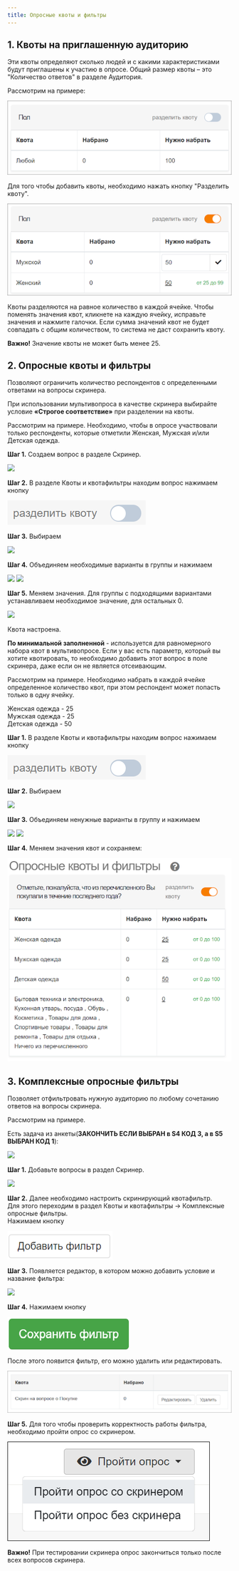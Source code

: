 ```yaml
---
title: Опросные квоты и фильтры
---
```


## 1. Квоты на приглашенную аудиторию

Эти квоты определяют сколько людей и с какими характеристиками будут приглашены к участию в опросе. Общий размер квоты – это "Количество ответов" в разделе Аудитория.

Рассмотрим на примере:

![](./images/911.png)

Для того чтобы добавить квоты, необходимо нажать кнопку "Разделить квоту".

![](./images/912.png)

Квоты разделяются на равное количество в каждой ячейке. Чтобы поменять значения квот, кликнете на каждую ячейку, исправьте значения и нажмите галочки. Если сумма значений квот не будет совпадать с общим количеством, то система не даст сохранить квоту.

**Важно!** Значение квоты не может быть менее 25.

## 2. Опросные квоты и фильтры

Позволяют ограничить количество респондентов с определенными ответами на вопросы скринера.

При использовании мультивопроса в качестве скринера выбирайте условие **«Строгое соответствие»** при разделении на квоты.

Рассмотрим на примере. Необходимо, чтобы в опросе участвовали только респонденты, которые отметили Женская, Мужская и/или Детская одежда.

**Шаг 1.** Создаем вопрос в разделе Скринер.

![](./images/901.png)

**Шаг 2.** В разделе Квоты и квотафильтры находим вопрос нажимаем кнопку

![](./images/926.png)

**Шаг 3.** Выбираем

![](./images/902.png)

**Шаг 4.** Объединяем необходимые варианты в группы и нажимаем

![](./images/904.png)
![](./images/903.png)

**Шаг 5.** Меняем значения. Для группы с подходящими вариантами устанавливаем необходимое значение, для остальных 0.

![](./images/905.png)

Квота настроена.

**По минимальной заполненной** - используется для равномерного набора квот в мультивопросе. Если у вас есть параметр, который вы хотите квотировать, то необходимо добавить этот вопрос в поле скринера, даже если он не является отсеивающим.

Рассмотрим на примере. Необходимо набрать в каждой ячейке определенное количество квот, при этом респондент может попасть только в одну ячейку.

Женская одежда - 25  
Мужская одежда - 25  
Детская одежда - 50

**Шаг 1.** В разделе Квоты и квотафильтры находим вопрос нажимаем кнопку

![](./images/926.png)

**Шаг 2.** Выбираем

![](./images/906.png)

**Шаг 3.** Объединяем ненужные варианты в группу и нажимаем

![](./images/904.png)
![](./images/907.png)

**Шаг 4.** Меняем значения квот и сохраняем:

![](./images/928.png)

## 3. Комплексные опросные фильтры

Позволяет отфильтровать нужную аудиторию по любому сочетанию ответов на вопросы скринера.

Рассмотрим на примере.

Есть задача из анкеты(**ЗАКОНЧИТЬ ЕСЛИ ВЫБРАН в S4 КОД 3, а в S5 ВЫБРАН КОД 1**):

![](./images/908.png)

**Шаг 1.** Добавьте вопросы в раздел Скринер.

![](./images/909.png)

**Шаг 2.** Далее необходимо настроить скринирующий квотафильтр.  
Для этого переходим в раздел Квоты и квотафильтры -> Комплексные опросные фильтры.  
Нажимаем кнопку

![](./images/933.png)

**Шаг 3.** Появляется редактор, в котором можно добавить условие и название фильтра:

![](./images/913.png)

**Шаг 4.** Нажимаем кнопку

![](./images/935.png)

После этого появится фильтр, его можно удалить или редактировать.

![](./images/936.png)

**Шаг 5.** Для того чтобы проверить корректность работы фильтра, необходимо пройти опрос со скринером.

![](./images/937.png)

**Важно!** При тестировании скринера опрос закончиться только после всех вопросов скринера.
